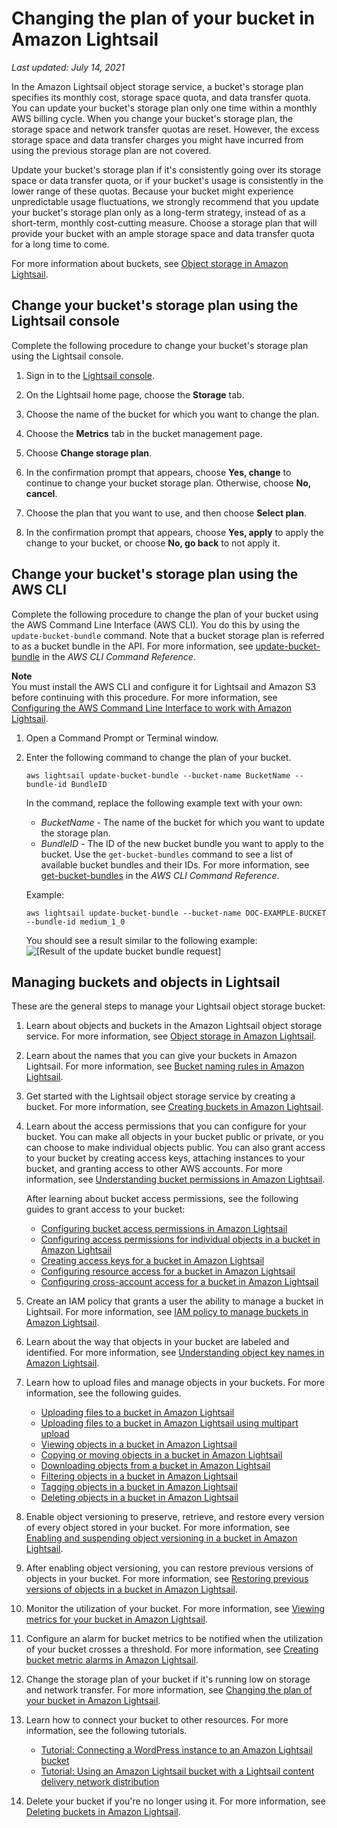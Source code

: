 # Changing the plan of your bucket in Amazon Lightsail<a name="amazon-lightsail-changing-bucket-plans"></a>

 *Last updated: July 14, 2021* 

In the Amazon Lightsail object storage service, a bucket's storage plan specifies its monthly cost, storage space quota, and data transfer quota\. You can update your bucket's storage plan only one time within a monthly AWS billing cycle\. When you change your bucket's storage plan, the storage space and network transfer quotas are reset\. However, the excess storage space and data transfer charges you might have incurred from using the previous storage plan are not covered\.

Update your bucket's storage plan if it's consistently going over its storage space or data transfer quota, or if your bucket's usage is consistently in the lower range of these quotas\. Because your bucket might experience unpredictable usage fluctuations, we strongly recommend that you update your bucket's storage plan only as a long\-term strategy, instead of as a short\-term, monthly cost\-cutting measure\. Choose a storage plan that will provide your bucket with an ample storage space and data transfer quota for a long time to come\.

For more information about buckets, see [Object storage in Amazon Lightsail](buckets-in-amazon-lightsail.md)\.

## Change your bucket's storage plan using the Lightsail console<a name="change-bucket-storage-plan-lightsail-console"></a>

Complete the following procedure to change your bucket's storage plan using the Lightsail console\.

1. Sign in to the [Lightsail console](https://lightsail.aws.amazon.com/)\.

1. On the Lightsail home page, choose the **Storage** tab\.

1. Choose the name of the bucket for which you want to change the plan\.

1. Choose the **Metrics** tab in the bucket management page\.

1. Choose **Change storage plan**\.

1. In the confirmation prompt that appears, choose **Yes, change** to continue to change your bucket storage plan\. Otherwise, choose **No, cancel**\.

1. Choose the plan that you want to use, and then choose **Select plan**\.

1. In the confirmation prompt that appears, choose **Yes, apply** to apply the change to your bucket, or choose **No, go back** to not apply it\.

## Change your bucket's storage plan using the AWS CLI<a name="change-bucket-storage-plan-aws-cli"></a>

Complete the following procedure to change the plan of your bucket using the AWS Command Line Interface \(AWS CLI\)\. You do this by using the `update-bucket-bundle` command\. Note that a bucket storage plan is referred to as a bucket bundle in the API\. For more information, see [update\-bucket\-bundle](https://docs.aws.amazon.com/cli/latest/reference/lightsail/update-bucket-bundle.html) in the *AWS CLI Command Reference*\.

**Note**  
You must install the AWS CLI and configure it for Lightsail and Amazon S3 before continuing with this procedure\. For more information, see [Configuring the AWS Command Line Interface to work with Amazon Lightsail](lightsail-how-to-set-up-and-configure-aws-cli.md)\.

1. Open a Command Prompt or Terminal window\.

1. Enter the following command to change the plan of your bucket\.

   ```
   aws lightsail update-bucket-bundle --bucket-name BucketName --bundle-id BundleID
   ```

   In the command, replace the following example text with your own:
   + *BucketName* \- The name of the bucket for which you want to update the storage plan\.
   + *BundleID* \- The ID of the new bucket bundle you want to apply to the bucket\. Use the `get-bucket-bundles` command to see a list of available bucket bundles and their IDs\. For more information, see [get\-bucket\-bundles](https://docs.aws.amazon.com/cli/latest/reference/lightsail/get-bucket-bundle.html) in the *AWS CLI Command Reference*\.

   Example:

   ```
   aws lightsail update-bucket-bundle --bucket-name DOC-EXAMPLE-BUCKET --bundle-id medium_1_0
   ```

   You should see a result similar to the following example:  
![\[Result of the update bucket bundle request\]](https://d9yljz1nd5001.cloudfront.net/en_us/cdafd3c2a6d9edfefee89eda217b0068/images/amazon-lightsail-update-bucket-bundle-cli.png)

## Managing buckets and objects in Lightsail<a name="changing-plan-managing-buckets-and-objects"></a>

These are the general steps to manage your Lightsail object storage bucket:

1. Learn about objects and buckets in the Amazon Lightsail object storage service\. For more information, see [Object storage in Amazon Lightsail](buckets-in-amazon-lightsail.md)\.

1. Learn about the names that you can give your buckets in Amazon Lightsail\. For more information, see [Bucket naming rules in Amazon Lightsail](bucket-naming-rules-in-amazon-lightsail.md)\.

1. Get started with the Lightsail object storage service by creating a bucket\. For more information, see [Creating buckets in Amazon Lightsail](amazon-lightsail-creating-buckets.md)\.

1. Learn about the access permissions that you can configure for your bucket\. You can make all objects in your bucket public or private, or you can choose to make individual objects public\. You can also grant access to your bucket by creating access keys, attaching instances to your bucket, and granting access to other AWS accounts\. For more information, see [Understanding bucket permissions in Amazon Lightsail](amazon-lightsail-understanding-bucket-permissions.md)\.

   After learning about bucket access permissions, see the following guides to grant access to your bucket:
   + [Configuring bucket access permissions in Amazon Lightsail](amazon-lightsail-configuring-bucket-permissions.md)
   + [Configuring access permissions for individual objects in a bucket in Amazon Lightsail](amazon-lightsail-configuring-individual-object-access.md)
   + [Creating access keys for a bucket in Amazon Lightsail](amazon-lightsail-creating-bucket-access-keys.md)
   + [Configuring resource access for a bucket in Amazon Lightsail](amazon-lightsail-configuring-bucket-resource-access.md)
   + [Configuring cross\-account access for a bucket in Amazon Lightsail](amazon-lightsail-configuring-bucket-cross-account-access.md)

1. Create an IAM policy that grants a user the ability to manage a bucket in Lightsail\. For more information, see [IAM policy to manage buckets in Amazon Lightsail](amazon-lightsail-bucket-management-policies.md)\.

1. Learn about the way that objects in your bucket are labeled and identified\. For more information, see [Understanding object key names in Amazon Lightsail](understanding-bucket-object-key-names-in-amazon-lightsail.md)\.

1. Learn how to upload files and manage objects in your buckets\. For more information, see the following guides\.
   + [Uploading files to a bucket in Amazon Lightsail](amazon-lightsail-uploading-files-to-a-bucket.md)
   + [Uploading files to a bucket in Amazon Lightsail using multipart upload](amazon-lightsail-uploading-files-to-a-bucket-using-multipart-upload.md)
   + [Viewing objects in a bucket in Amazon Lightsail](amazon-lightsail-viewing-objects-in-a-bucket.md)
   + [Copying or moving objects in a bucket in Amazon Lightsail](amazon-lightsail-copying-moving-bucket-objects.md)
   + [Downloading objects from a bucket in Amazon Lightsail](amazon-lightsail-downloading-bucket-objects.md)
   + [Filtering objects in a bucket in Amazon Lightsail](amazon-lightsail-filtering-bucket-objects.md)
   + [Tagging objects in a bucket in Amazon Lightsail](amazon-lightsail-tagging-bucket-objects.md)
   + [Deleting objects in a bucket in Amazon Lightsail](amazon-lightsail-deleting-bucket-objects.md)

1. Enable object versioning to preserve, retrieve, and restore every version of every object stored in your bucket\. For more information, see [Enabling and suspending object versioning in a bucket in Amazon Lightsail](amazon-lightsail-managing-bucket-object-versioning.md)\.

1. After enabling object versioning, you can restore previous versions of objects in your bucket\. For more information, see [Restoring previous versions of objects in a bucket in Amazon Lightsail](amazon-lightsail-restoring-bucket-object-versions.md)\.

1. Monitor the utilization of your bucket\. For more information, see [Viewing metrics for your bucket in Amazon Lightsail](amazon-lightsail-viewing-bucket-metrics.md)\.

1. Configure an alarm for bucket metrics to be notified when the utilization of your bucket crosses a threshold\. For more information, see [Creating bucket metric alarms in Amazon Lightsail](amazon-lightsail-adding-bucket-metric-alarms.md)\.

1. Change the storage plan of your bucket if it's running low on storage and network transfer\. For more information, see [Changing the plan of your bucket in Amazon Lightsail](#amazon-lightsail-changing-bucket-plans)\.

1. Learn how to connect your bucket to other resources\. For more information, see the following tutorials\.
   + [Tutorial: Connecting a WordPress instance to an Amazon Lightsail bucket](amazon-lightsail-connecting-buckets-to-wordpress.md)
   + [Tutorial: Using an Amazon Lightsail bucket with a Lightsail content delivery network distribution](amazon-lightsail-using-distributions-with-buckets.md)

1. Delete your bucket if you're no longer using it\. For more information, see [Deleting buckets in Amazon Lightsail](amazon-lightsail-deleting-buckets.md)\.
